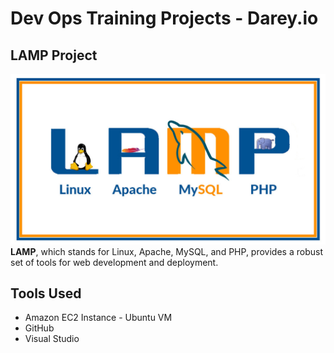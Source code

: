 # Dev Ops Training Projects - Darey.io  

## LAMP Project 
![](<Images/00. lamp_stack.jpeg>)
**LAMP**, which stands for Linux, Apache, MySQL, and PHP, provides a robust set of tools for web development and deployment. 


## Tools Used
* Amazon EC2 Instance - Ubuntu VM
* GitHub
* Visual Studio